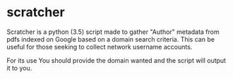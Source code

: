 # scratcher
Scratcher is a python (3.5) script made to gather "Author" metadata from pdfs indexed on Google based on a domain search criteria. This can be useful for those seeking to collect network username accounts.


For its use You should provide the domain wanted and the script will output it to you.
